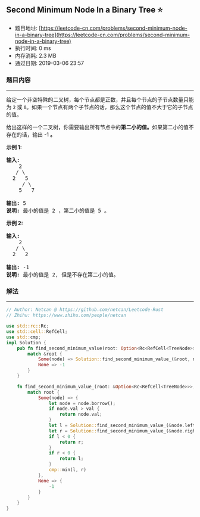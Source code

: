 ## Second Minimum Node In a Binary Tree :star:
- 题目地址: [https://leetcode-cn.com/problems/second-minimum-node-in-a-binary-tree](https://leetcode-cn.com/problems/second-minimum-node-in-a-binary-tree)
- 执行时间: 0 ms 
- 内存消耗: 2.3 MB
- 通过日期: 2019-03-06 23:57

### 题目内容
---
<p>给定一个非空特殊的二叉树，每个节点都是正数，并且每个节点的子节点数量只能为 <code>2</code> 或 <code>0</code>。如果一个节点有两个子节点的话，那么这个节点的值不大于它的子节点的值。 </p>

<p>给出这样的一个二叉树，你需要输出所有节点中的<strong>第二小的值。</strong>如果第二小的值不存在的话，输出 -1 <strong>。</strong></p>

<p><strong>示例 1:</strong></p>

<pre>
<strong>输入:</strong> 
    2
   / \
  2   5
     / \
    5   7

<strong>输出:</strong> 5
<strong>说明:</strong> 最小的值是 2 ，第二小的值是 5 。
</pre>

<p><strong>示例 2:</strong></p>

<pre>
<strong>输入:</strong> 
    2
   / \
  2   2

<strong>输出:</strong> -1
<strong>说明:</strong> 最小的值是 2, 但是不存在第二小的值。
</pre>


### 解法
---
```rust
// Author: Netcan @ https://github.com/netcan/Leetcode-Rust
// Zhihu: https://www.zhihu.com/people/netcan

use std::rc::Rc;
use std::cell::RefCell;
use std::cmp;
impl Solution {
    pub fn find_second_minimum_value(root: Option<Rc<RefCell<TreeNode>>>) -> i32 {
        match &root {
            Some(node) => Solution::find_second_minimum_value_(&root, node.borrow().val),
            None => -1
        }
    }

    fn find_second_minimum_value_(root: &Option<Rc<RefCell<TreeNode>>>, val: i32) -> i32 {
        match root {
            Some(node) => {
                let node = node.borrow();
                if node.val > val {
                    return node.val;
                }
                let l = Solution::find_second_minimum_value_(&node.left, val);
                let r = Solution::find_second_minimum_value_(&node.right, val);
                if l < 0 {
                    return r;
                }
                if r < 0 {
                    return l;
                }
                cmp::min(l, r)
            },
            None => {
                -1
            }
        }
    }
}

```